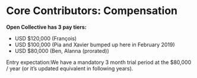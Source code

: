 # Core Contributors: Compensation

**Open Collective has 3 pay tiers:**

* USD $120,000 \(François\)
* USD $100,000 \(Pia and Xavier bumped up here in February 2019\)
* USD $80,000 \(Ben, Alanna \(prorated\)\)

Entry expectation:We have a mandatory 3 month trial period at the $80,000 / year \(or it’s updated equivalent in following years\).
